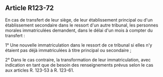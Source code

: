 Article R123-72
----
En cas de transfert de leur siège, de leur établissement principal ou d'un
établissement secondaire dans le ressort d'un autre tribunal, les personnes
morales immatriculées demandent, dans le délai d'un mois à compter du transfert
:

1° Une nouvelle immatriculation dans le ressort de ce tribunal si elles n'y
étaient pas déjà immatriculées à titre principal ou secondaire ;

2° Dans le cas contraire, la transformation de leur immatriculation, avec
indication en tant que de besoin des renseignements prévus selon le cas aux
articles R. 123-53 à R. 123-61.
